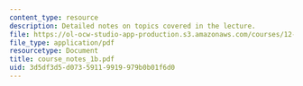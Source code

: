 ```yaml
---
content_type: resource
description: Detailed notes on topics covered in the lecture.
file: https://ol-ocw-studio-app-production.s3.amazonaws.com/courses/12-808-introduction-to-observational-physical-oceanography-fall-2004/3d5df3d5d07359119919979b0b01f6d0_course_notes_1b.pdf
file_type: application/pdf
resourcetype: Document
title: course_notes_1b.pdf
uid: 3d5df3d5-d073-5911-9919-979b0b01f6d0
---
```

